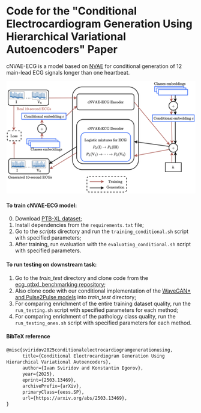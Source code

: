 # Code for the "Conditional Electrocardiogram Generation Using Hierarchical Variational Autoencoders" Paper

cNVAE-ECG is a model based on [NVAE](https://github.com/NVlabs/NVAE) for conditional generation of 12 main-lead ECG signals longer than one heartbeat.

<p align="center">
    <img src="img/cNVAE-ECG.png" width="550">
</p>

#### To train cNVAE-ECG model:
0. Download [PTB-XL dataset](https://physionet.org/content/ptb-xl/1.0.3/);
1. Install dependencies from the ```requirements.txt``` file;
2. Go to the *scripts* directory and run the ```training_conditional.sh``` script with specified parameters;
3. After training, run evaluation with the ```evaluating_conditional.sh``` script with specified parameters.

#### To run testing on downstream task:
1. Go to the *train_test* directory and clone code from the [ecg_ptbxl_benchmarking repository](https://github.com/helme/ecg_ptbxl_benchmarking);
2. Also clone code with our conditional implementation of the [WaveGAN* and Pulse2Pulse models](https://anonymous.4open.science/r/Pulse2Pulse-5E0F/README.md) into *train_test* directory;
3. For comparing enrichment of the entire training dataset quality, run the ```run_testing.sh``` script with specified parameters for each method;
4. For comparing enrichment of the pathology class quality, run the ```run_testing_ones.sh``` script with specified parameters for each method.

#### BibTeX reference
```
@misc{sviridov2025conditionalelectrocardiogramgenerationusing,
      title={Conditional Electrocardiogram Generation Using Hierarchical Variational Autoencoders}, 
      author={Ivan Sviridov and Konstantin Egorov},
      year={2025},
      eprint={2503.13469},
      archivePrefix={arXiv},
      primaryClass={eess.SP},
      url={https://arxiv.org/abs/2503.13469}, 
}
```
